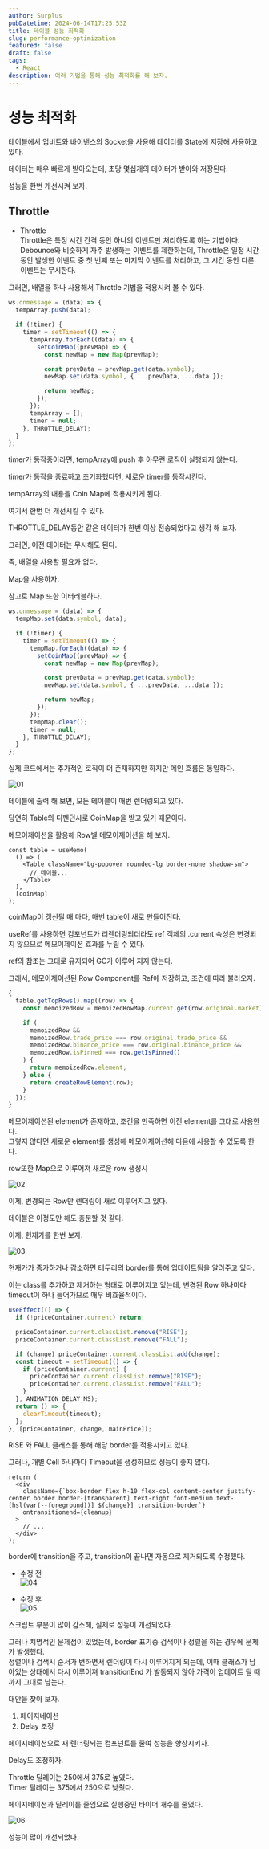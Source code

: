 ```yaml
---
author: Surplus
pubDatetime: 2024-06-14T17:25:53Z
title: 테이블 성능 최적화
slug: performance-optimization
featured: false
draft: false
tags:
  - React
description: 여러 기법을 통해 성능 최적화를 해 보자.
---
```


# 성능 최적화

테이블에서 업비트와 바이낸스의 Socket을 사용해 데이터를 State에 저장해 사용하고 있다.

데이터는 매우 빠르게 받아오는데, 초당 몇십개의 데이터가 받아와 저장된다.

성능을 한번 개선시켜 보자.

## Throttle

- Throttle  
  Throttle은 특정 시간 간격 동안 하나의 이벤트만 처리하도록 하는 기법이다.  
  Debounce와 비슷하게 자주 발생하는 이벤트를 제한하는데, Throttle은 일정 시간 동안 발생한 이벤트 중 첫 번째 또는 마지막 이벤트를 처리하고, 그 시간 동안 다른 이벤트는 무시한다.

그러면, 배열을 하나 사용해서 Throttle 기법을 적용시켜 볼 수 있다.

```ts
ws.onmessage = (data) => {
  tempArray.push(data);

  if (!timer) {
    timer = setTimeout(() => {
      tempArray.forEach((data) => {
        setCoinMap((prevMap) => {
          const newMap = new Map(prevMap);

          const prevData = prevMap.get(data.symbol);
          newMap.set(data.symbol, { ...prevData, ...data });

          return newMap;
        });
      });
      tempArray = [];
      timer = null;
    }, THROTTLE_DELAY);
  }
};
```

timer가 동작중이라면, tempArray에 push 후 아무런 로직이 실행되지 않는다.

timer가 동작을 종료하고 초기화했다면, 새로운 timer를 동작시킨다.

tempArray의 내용을 Coin Map에 적용시키게 된다.

여기서 한번 더 개선시킬 수 있다.

THROTTLE_DELAY동안 같은 데이터가 한번 이상 전송되었다고 생각 해 보자.

그러면, 이전 데이터는 무시해도 된다.

즉, 배열을 사용할 필요가 없다.

Map을 사용하자.

참고로 Map 또한 이터러블하다.

```ts
ws.onmessage = (data) => {
  tempMap.set(data.symbol, data);

  if (!timer) {
    timer = setTimeout(() => {
      tempMap.forEach((data) => {
        setCoinMap((prevMap) => {
          const newMap = new Map(prevMap);

          const prevData = prevMap.get(data.symbol);
          newMap.set(data.symbol, { ...prevData, ...data });

          return newMap;
        });
      });
      tempMap.clear();
      timer = null;
    }, THROTTLE_DELAY);
  }
};
```

실제 코드에서는 추가적인 로직이 더 존재하지만 하지만 메인 흐름은 동일하다.

![01](../../assets/images/performance-optimization/image.png)

테이블에 출력 해 보면, 모든 테이블이 매번 렌더링되고 있다.

당연히 Table의 디펜던시로 CoinMap을 받고 있기 때문이다.

메모이제이션을 활용해 Row별 메모이제이션을 해 보자.

```tsx
const table = useMemo(
  () => (
    <Table className="bg-popover rounded-lg border-none shadow-sm">
      // 테이블...
    </Table>
  ),
  [coinMap]
);
```

coinMap이 갱신될 때 마다, 매번 table이 새로 만들어진다.

useRef를 사용하면 컴포넌트가 리렌더링되더라도 ref 객체의 .current 속성은 변경되지 않으므로 메모이제이션 효과를 누릴 수 있다.

ref의 참조는 그대로 유지되어 GC가 이루어 지지 않는다.

그래서, 메모이제이션된 Row Component를 Ref에 저장하고, 조건에 따라 불러오자.

```ts
{
  table.getTopRows().map((row) => {
    const memoizedRow = memoizedRowMap.current.get(row.original.market);

    if (
      memoizedRow &&
      memoizedRow.trade_price === row.original.trade_price &&
      memoizedRow.binance_price === row.original.binance_price &&
      memoizedRow.isPinned === row.getIsPinned()
    ) {
      return memoizedRow.element;
    } else {
      return createRowElement(row);
    }
  });
}
```

메모이제이션된 element가 존재하고, 조건을 만족하면 이전 element를 그대로 사용한다.  
그렇지 않다면 새로운 element를 생성해 메모이제이션해 다음에 사용할 수 있도록 한다.

row또한 Map으로 이루어져 새로운 row 생성시

![02](../../assets/images/performance-optimization/image-2.png)

이제, 변경되는 Row만 렌더링이 새로 이루어지고 있다.

테이블은 이정도만 해도 충분할 것 같다.

이제, 현재가를 한번 보자.

![03](../../assets/images/performance-optimization/image-3.png)

현재가가 증가하거나 감소하면 테두리의 border를 통해 업데이트됨을 알려주고 있다.

이는 class를 추가하고 제거하는 형태로 이루어지고 있는데, 변경된 Row 하나마다 timeout이 하나 들어가므로 매우 비효율적이다.

```ts
useEffect(() => {
  if (!priceContainer.current) return;

  priceContainer.current.classList.remove("RISE");
  priceContainer.current.classList.remove("FALL");

  if (change) priceContainer.current.classList.add(change);
  const timeout = setTimeout(() => {
    if (priceContainer.current) {
      priceContainer.current.classList.remove("RISE");
      priceContainer.current.classList.remove("FALL");
    }
  }, ANIMATION_DELAY_MS);
  return () => {
    clearTimeout(timeout);
  };
}, [priceContainer, change, mainPrice]);
```

RISE 와 FALL 클래스를 통해 해당 border를 적용시키고 있다.

그러나, 개별 Cell 하나마다 Timeout을 생성하므로 성능이 좋지 않다.

```tsx
return (
  <div
    className={`box-border flex h-10 flex-col content-center justify-center border border-[transparent] text-right font-medium text-[hsl(var(--foreground))] ${change}] transition-border`}
    ontransitionend={cleanup}
  >
    // ...
  </div>
);
```

border에 transition을 주고, transition이 끝나면 자동으로 제거되도록 수정했다.

- 수정 전  
  ![04](../../assets/images/performance-optimization/image-4.png)

- 수정 후  
  ![05](../../assets/images/performance-optimization/image-5.png)

스크립트 부분이 많이 감소해, 실제로 성능이 개선되었다.

그러나 치명적인 문제점이 있었는데, border 표기중 검색이나 정렬을 하는 경우에 문제가 발생했다.  
정렬이나 검색시 순서가 변하면서 렌더링이 다시 이루어지게 되는데, 이때 클래스가 남아있는 상태에서 다시 이루어져 transitionEnd 가 발동되지 않아 가격이 업데이트 될 때 까지 그대로 남는다.

대안을 찾아 보자.

1. 페이지네이션
2. Delay 조정

페이지네이션으로 재 렌더링되는 컴포넌트를 줄여 성능을 향상시키자.

Delay도 조정하자.

Throttle 딜레이는 250에서 375로 높였다.  
Timer 딜레이는 375에서 250으로 낮췄다.

페이지네이션과 딜레이를 줄임으로 실행중인 타이머 개수를 줄였다.

![06](../../assets/images/performance-optimization/image-6.png)

성능이 많이 개선되었다.
